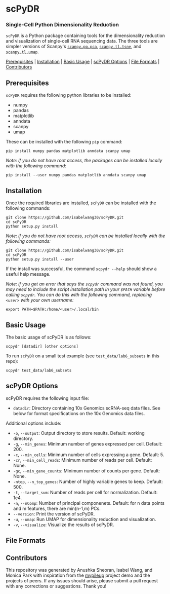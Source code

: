 # scPyDR
### Single-Cell Python Dimensionality Reduction
`scPyDR` is a Python package containing tools for the dimensionality reduction and visualization of single-cell RNA sequencing data. The three tools are simpler versions of Scanpy's [`scanpy.pp.pca`](https://scanpy.readthedocs.io/en/stable/generated/scanpy.pp.pca.html), [`scanpy.tl.tsne`](https://scanpy.readthedocs.io/en/stable/generated/scanpy.tl.tsne.html), and [`scanpy.tl.umap`](https://scanpy.readthedocs.io/en/stable/generated/scanpy.tl.umap.html).

[Prerequisites](#Prerequisites) | [Installation](#Installation) | [Basic Usage](#Usage) | [scPyDR Options](#Options) | [File Formats](#Formats) | 
[Contributors](#Contributors)

## Prerequisites<a name="Prerequisites"></a>
`scPyDR` requires the following python libraries to be installed:
* numpy
* pandas
* matplotlib
* anndata
* scanpy
* umap

These can be installed with the following `pip` command:
```
pip install numpy pandas matplotlib anndata scanpy umap
```

*Note: if you do not have root access, the packages can be installed locally with the following command:*
```
pip install --user numpy pandas matplotlib anndata scanpy umap
```

## Installation<a name="Installation"></a>
Once the required libraries are installed, `scPyDR` can be installed with the following commands:
```
git clone https://github.com/isabelwang30/scPyDR.git
cd scPyDR
python setup.py install
```

*Note: if you do not have root access, `scPyDR` can be installed locally with the following commands:*
```
git clone https://github.com/isabelwang30/scPyDR.git
cd scPyDR
python setup.py install --user
```

If the install was successful, the command `scpydr --help` should show a useful help message.

*Note: if you get an error that says the `scpydr` command was not found, you may need to include the script installation path in your `$PATH` variable before calling `scpydr`. You can do this with the following command, replacing `<user>` with your own username:*
```
export PATH=$PATH:/home/<user>/.local/bin
```

## Basic Usage<a name="Usage"></a>
The basic usage of scPyDR is as follows:
```
scpydr [datadir] [other options]
```

To run `scPyDR` on a small test example (see `test_data/lab6_subsets` in this repo):
```
scpydr test_data/lab6_subsets
```

## scPyDR Options<a name="Options"></a>
scPyDR requires the following input file:
* `datadir`: Directory containing 10x Genomics scRNA-seq data files. See below for format specifications on the 10x Genomics data files.

Additional options include:
* `-o`, `--output`: Output directory to store results. Default: working directory.
* `-g`, `--min_genes`: Minimum number of genes expressed per cell. Default: 200.
* `-c`, `--min_cells`: Minimum number of cells expressing a gene. Default: 5.
* `-cr`, `--min_cell_reads`: Minimum number of reads per cell. Default: None.
* `-gc`, `--min_gene_counts`: Minimum number of counts per gene. Default: None.
* `-ntop`, `--n_top_genes`: Number of highly variable genes to keep. Default: 500.
* `-t`, `--target_sum`: Number of reads per cell for normalization. Default: 1e4.
* `-n`, `--nComp`: Number of principal componenets. Default: for n data points and m features, there are min(n-1,m) PCs.
* `--version`: Print the version of scPyDR.
* `-u`, `--umap`: Run UMAP for dimensionality reduction and visualization.
* `-v`, `--visualize`: Visualize the results of scPyDR.

## File Formats<a name="Formats"></a>


## Contributors<a name="Contributors"></a>
This repository was generated by Anushka Sheoran, Isabel Wang, and Monica Park with inspiration from the [mypileup](https://github.com/gymreklab/cse185-demo-project#readme) project demo and the projects of peers. If any issues should arise, please submit a pull request with any corrections or suggestions. Thank you!
